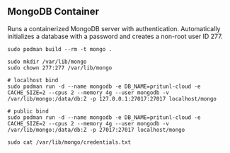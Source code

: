 ## MongoDB Container

Runs a containerized MongoDB server with authentication. Automatically
initializes a database with a password and creates a non-root user ID 277.

```shell
sudo podman build --rm -t mongo .

sudo mkdir /var/lib/mongo
sudo chown 277:277 /var/lib/mongo

# localhost bind
sudo podman run -d --name mongodb -e DB_NAME=pritunl-cloud -e CACHE_SIZE=2 --cpus 2 --memory 4g --user mongodb -v /var/lib/mongo:/data/db:Z -p 127.0.0.1:27017:27017 localhost/mongo

# public bind
sudo podman run -d --name mongodb -e DB_NAME=pritunl-cloud -e CACHE_SIZE=2 --cpus 2 --memory 4g --user mongodb -v /var/lib/mongo:/data/db:Z -p 27017:27017 localhost/mongo

sudo cat /var/lib/mongo/credentials.txt
```
